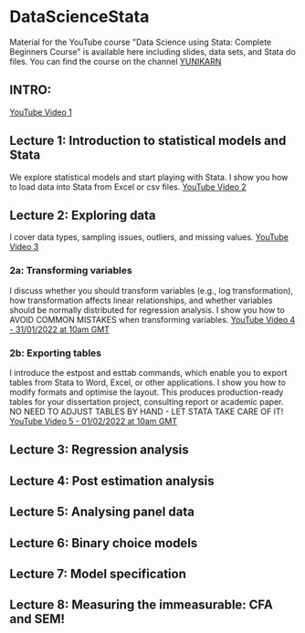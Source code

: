 # DataScienceStata
Material for the YouTube course "Data Science using Stata: Complete Beginners Course" is available here including slides, data sets, and Stata do files. You can find the course on the channel [YUNIKARN](https://www.youtube.com/channel/UCb0qAKEAwNC0FNatapc-yZg) 

## INTRO:
[YouTube Video 1](https://youtu.be/rJfsuEoTPP8)

## Lecture 1: Introduction to statistical models and Stata
We explore statistical models and start playing with Stata. I show you how to load data into Stata from Excel or csv files.
[YouTube Video 2](https://youtu.be/zB5y16bfz64)

## Lecture 2: Exploring data 
I cover data types, sampling issues, outliers, and missing values.
[YouTube Video 3](https://youtu.be/CgBLnSP6wSw)

### 2a: Transforming variables 
I discuss whether you should transform variables (e.g., log transformation), how transformation affects linear relationships, and whether variables should be normally distributed for regression analysis. I show you how to AVOID COMMON MISTAKES when transforming variables.
[YouTube Video 4 - 31/01/2022 at 10am GMT](https://youtu.be/TRlppNXqfMo)

### 2b: Exporting tables
I introduce the estpost and esttab commands, which enable you to export tables from Stata to Word, Excel, or other applications. I show you how to modify formats and optimise the layout. This produces production-ready tables for your dissertation project, consulting report or academic paper. NO NEED TO ADJUST TABLES BY HAND - LET STATA TAKE CARE OF IT!
[YouTube Video 5 - 01/02/2022 at 10am GMT](https://youtu.be/3gR83QE6704)

## Lecture 3: Regression analysis

## Lecture 4: Post estimation analysis

## Lecture 5: Analysing panel data

## Lecture 6: Binary choice models

## Lecture 7: Model specification

## Lecture 8: Measuring the immeasurable: CFA and SEM!
